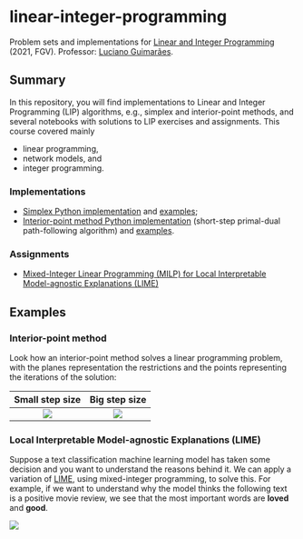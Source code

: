 # linear-integer-programming

Problem sets and implementations for [Linear and Integer Programming](https://emap.fgv.br/disciplina/graduacao/programacao-linear-inteira) (2021, FGV).
Professor: [Luciano Guimarães](https://matematicamente.xyz/prof-luciano/).

## Summary

In this repository, you will find implementations to Linear and Integer Programming (LIP) algorithms, e.g., simplex and interior-point methods, and several notebooks with solutions to LIP exercises and assignments. This course covered mainly
- linear programming,
- network models, and
- integer programming.

### Implementations

- [Simplex Python implementation](https://github.com/lucasresck/lip/blob/main/simplex.py) and [examples](https://github.com/lucasresck/lip/blob/main/notebooks/simplex_examples.ipynb);
- [Interior-point method Python implementation](https://github.com/lucasresck/lip/blob/main/interior_point.py) (short-step primal-dual path-following algorithm) and [examples](https://github.com/lucasresck/lip/blob/main/notebooks/interior_point_examples.ipynb).

### Assignments

- [Mixed-Integer Linear Programming (MILP) for Local Interpretable Model-agnostic Explanations (LIME)](https://github.com/lucasresck/lip/blob/main/notebooks/lime.ipynb)

## Examples

### Interior-point method

Look how an interior-point method solves a linear programming problem, with the planes representation the restrictions and the points representing the iterations of the solution:

Small step size             |  Big step size
:-------------------------:|:-------------------------:
![](https://raw.githubusercontent.com/lucasresck/linear-integer-programming/main/images/example_1.png)  |  ![](https://raw.githubusercontent.com/lucasresck/linear-integer-programming/main/images/example_2.png)

### Local Interpretable Model-agnostic Explanations (LIME)

Suppose a text classification machine learning model has taken some decision and you want to understand the reasons behind it. We can apply a variation of [LIME](https://arxiv.org/abs/1602.04938), using mixed-integer programming, to solve this. For example, if we want to understand why the model thinks the following text is a positive movie review, we see that the most important words are **loved** and **good**.

![](https://raw.githubusercontent.com/lucasresck/linear-integer-programming/main/images/lime_example.png)
